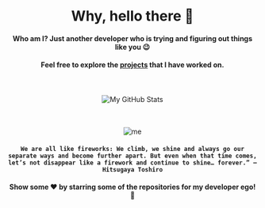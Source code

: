 <div align="center">

# Why, hello there 👋

#### Who am I? Just another developer who is trying and figuring out things like you :wink:

#### Feel free to explore the <a href="https://github.com/notKvS?tab=repositories">projects</a> that I have worked on.

</div>

<br/>
<br/>

<div align="center">

<img src="https://github-readme-stats.vercel.app/api?username=notKvS&&show_icons=true&theme=radical&line_height=27&v=5" alt="My GitHub Stats" />

</div>

<div align="center">

<br/>
<br/>

![me](https://media.tenor.com/XMAAboIjxcAAAAAj/oshi-no-ko-kana-arima.gif)

</div>

<div align="center">

#### `We are all like fireworks: We climb, we shine and always go our separate ways and become further apart. But even when that time comes, let’s not disappear like a firework and continue to shine… forever.” — Hitsugaya Toshiro`

</div>

<div align="center">

#### Show some ❤️ by starring some of the repositories for my developer ego! 😤

</div>
